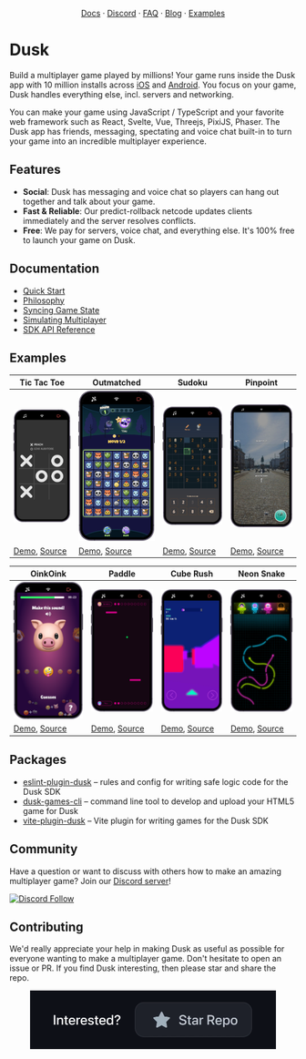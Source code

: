 <!--
<picture>
<source media="(prefers-color-scheme: dark)" srcset="docs/static/img/readme-hero-dark.png" >
<source media="(prefers-color-scheme: light)" srcset="docs/static/img/readme-hero-light.png" >
<img src="../docs/static/img/open-source-grant-dark.png" alt="An intro image showing Dusk logo with the text 'multiplayer web games'." >
</picture>
-->

<p align="center">
  <a href="https://developers.dusk.gg">Docs</a> · <a href="https://discord.gg/dusk-devs">Discord</a> · <a href="https://developers.dusk.gg/faq">FAQ</a> · <a href="https://developers.dusk.gg/blog">Blog</a> · <a href="https://developers.dusk.gg/docs/examples">Examples</a> 
</p>

# Dusk

Build a multiplayer game played by millions! Your game runs inside the Dusk app with 10 million installs across [iOS](https://apps.apple.com/app/rune-games-and-voice-chat/id1450358364) and [Android](https://play.google.com/store/apps/details?id=ai.rune.tincan). You focus on your game, Dusk handles everything else, incl. servers and networking.

You can make your game using JavaScript / TypeScript and your favorite web framework such as React, Svelte, Vue, Threejs, PixiJS, Phaser. The Dusk app has friends, messaging, spectating and voice chat built-in to turn your game into an incredible multiplayer experience.

## Features

- **Social**: Dusk has messaging and voice chat so players can hang out together and talk about your game.
- **Fast & Reliable**: Our predict-rollback netcode updates clients immediately and the server resolves conflicts.
- **Free**: We pay for servers, voice chat, and everything else. It's 100% free to launch your game on Dusk.

## Documentation

- [Quick Start](https://developers.dusk.gg/docs/quick-start)
- [Philosophy](https://developers.dusk.gg/docs/how-it-works/philosophy)
- [Syncing Game State](https://developers.dusk.gg/docs/how-it-works/syncing-game-state)
- [Simulating Multiplayer](https://developers.dusk.gg/docs/publishing/simulating-multiplayer)
- [SDK API Reference](https://developers.dusk.gg/docs/api-reference)

## Examples

| Tic Tac Toe | Outmatched | Sudoku | Pinpoint |
|---|---|---|---|
| [<img src="docs/static/img/multiplayer-games/tic-tac-toe.png" width=500>](https://developers.dusk.gg/examples/tic-tac-toe/) | [<img src="docs/static/img/multiplayer-games/outmatched.png" width=500>](https://developers.dusk.gg/examples/outmatched/) | [<img src="docs/static/img/multiplayer-games/sudoku.png" width=500>](https://developers.dusk.gg/examples/sudoku/) | [<img src="docs/static/img/multiplayer-games/pinpoint.png" width=500>](https://developers.dusk.gg/examples/pinpoint/) |
| [Demo](https://developers.dusk.gg/examples/tic-tac-toe/), [Source](https://github.com/dusk-gg/dusk/tree/staging/examples/tic-tac-toe) | [Demo](https://developers.dusk.gg/examples/outmatched/), [Source](https://github.com/dusk-gg/dusk/tree/staging/examples/outmatched) | [Demo](https://developers.dusk.gg/examples/sudoku/), [Source](https://github.com/dusk-gg/dusk/tree/staging/examples/sudoku) | [Demo](https://developers.dusk.gg/examples/pinpoint/), [Source](https://github.com/dusk-gg/dusk/tree/staging/examples/pinpoint) |

| OinkOink | Paddle | Cube Rush | Neon Snake |
|---|---|---|---|
| [<img src="docs/static/img/multiplayer-games/oink-oink.png" width=500>](https://developers.dusk.gg/examples/oink-oink/) | [<img src="docs/static/img/multiplayer-games/paddle.png" width=500>](https://developers.dusk.gg/examples/paddle/) | [<img src="docs/static/img/multiplayer-games/cube-rush.png" width=500>](https://developers.dusk.gg/examples/cube-rush/) | [<img src="docs/static/img/multiplayer-games/neon-snake.png" width=500>](https://developers.dusk.gg/examples/neon-snake/) |
| [Demo](https://developers.dusk.gg/examples/oink-oink/), [Source](https://github.com/dusk-gg/dusk/tree/staging/examples/oink-oink) | [Demo](https://developers.dusk.gg/examples/paddle/), [Source](https://github.com/dusk-gg/dusk/tree/staging/examples/paddle) | [Demo](https://developers.dusk.gg/examples/cube-rush/), [Source](https://github.com/dusk-gg/dusk/tree/staging/examples/cube-rush) | [Demo](https://developers.dusk.gg/examples/neon-snake/), [Source](https://github.com/dusk-gg/dusk/tree/staging/examples/neon-snake) |

## Packages

- [eslint-plugin-dusk](https://github.com/dusk-gg/dusk/tree/staging/packages/eslint-plugin-dusk) – rules and config for writing safe logic code for the Dusk SDK
- [dusk-games-cli](https://github.com/dusk-gg/dusk/tree/staging/packages/dusk-games-cli) – command line tool to develop and upload your HTML5 game for Dusk
- [vite-plugin-dusk](https://github.com/dusk-gg/dusk/tree/staging/packages/vite-plugin-dusk) – Vite plugin for writing games for the Dusk SDK

## Community

Have a question or want to discuss with others how to make an amazing multiplayer game? Join our [Discord server](https://discord.gg/dusk-devs)!

[![Discord Follow](https://dcbadge.vercel.app/api/server/dusk-devs?style=flat)](https://discord.gg/dusk-devs)

## Contributing

We'd really appreciate your help in making Dusk as useful as possible for everyone wanting to make a multiplayer game. Don't hesitate to open an issue or PR. If you find Dusk interesting, then please star and share the repo. 

<div align="center">
<picture>
<source media="(prefers-color-scheme: light)" srcset="docs/static/img/star-the-repo-light.gif" >
<source media="(max-width: 543px)" srcset="docs/static/img/star-the-repo-dark-mobile.gif" >
<img src="docs/static/img/star-the-repo-dark.gif" alt="An animation encouraging readers to star the GitHub repo if they're interested." width="432" height="103" >
</picture>
</div>
